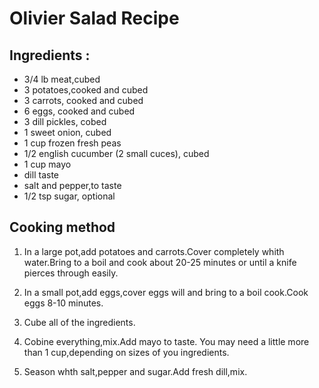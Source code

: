 # Olivier Salad Recipe
## Ingredients :
* 3/4 lb meat,cubed
* 3 potatoes,cooked and cubed
* 3 carrots, cooked and cubed
* 6 eggs, cooked and cubed
* 3 dill pickles, cobed
* 1 sweet onion, cubed
* 1 cup frozen fresh peas
* 1/2 english cucumber (2 small cuces), cubed
* 1 cup mayo
* dill taste
* salt and pepper,to taste
* 1/2 tsp sugar, optional

## Cooking method

1. In a large pot,add potatoes and carrots.Cover completely whith water.Bring to a boil and cook about 20-25 minutes or until a knife pierces through easily.

2. In a small pot,add eggs,cover eggs will and bring to a boil cook.Cook eggs 8-10 minutes.
 
 3. Cube all of the ingredients.

 4. Cobine everything,mix.Add mayo to taste. You may need a little more than 1 cup,depending on sizes of you ingredients.

 5. Season whth salt,pepper and sugar.Add fresh dill,mix.